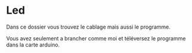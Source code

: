 # Led
Dans ce dossier vous trouvez le cablage mais aussi le programme.

Vous avez seulement a brancher comme moi et téléversez le programme dans la carte arduino.
